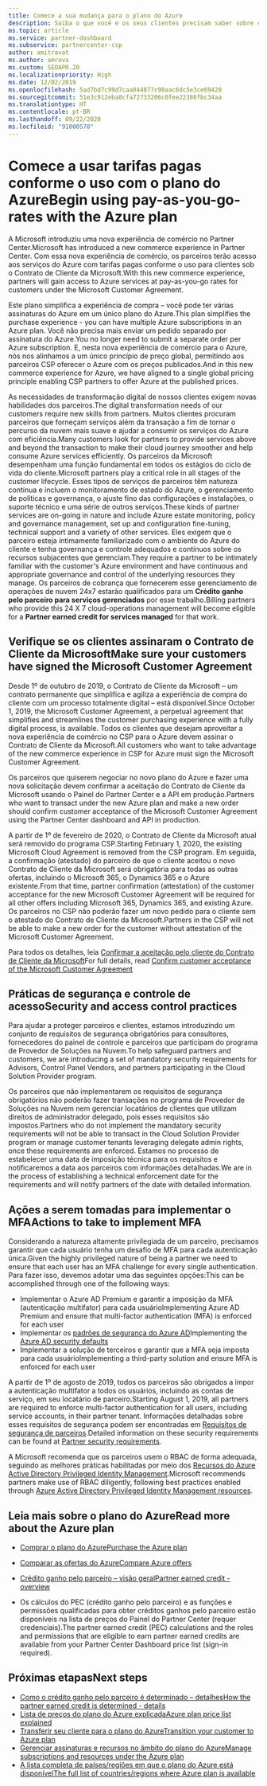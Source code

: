 ```yaml
---
title: Comece a sua mudança para o plano do Azure
description: Saiba o que você e os seus clientes precisam saber sobre como usar o plano pago conforme o uso do Azure, incluindo as primeiras etapas, as precauções de segurança e como começar.
ms.topic: article
ms.service: partner-dashboard
ms.subservice: partnercenter-csp
author: amitravat
ms.author: amrava
ms.custom: SEOAPR.20
ms.localizationpriority: High
ms.date: 12/02/2019
ms.openlocfilehash: 5ad7bd7c99d7caa044877c98aac6dc5e3ce69420
ms.sourcegitcommit: 51e3c912eba8cfa72733206c0fee22386fbc34aa
ms.translationtype: HT
ms.contentlocale: pt-BR
ms.lasthandoff: 09/22/2020
ms.locfileid: "91000570"
---
```

# <a name="begin-using-pay-as-you-go-rates-with-the-azure-plan"></a><span data-ttu-id="2a67c-103">Comece a usar tarifas pagas conforme o uso com o plano do Azure</span><span class="sxs-lookup"><span data-stu-id="2a67c-103">Begin using pay-as-you-go-rates with the Azure plan</span></span>

<span data-ttu-id="2a67c-104">A Microsoft introduziu uma nova experiência de comércio no Partner Center.</span><span class="sxs-lookup"><span data-stu-id="2a67c-104">Microsoft has introduced a new commerce experience in Partner Center.</span></span>  <span data-ttu-id="2a67c-105">Com essa nova experiência de comércio, os parceiros terão acesso aos serviços do Azure com tarifas pagas conforme o uso para clientes sob o Contrato de Cliente da Microsoft.</span><span class="sxs-lookup"><span data-stu-id="2a67c-105">With this new commerce experience, partners will gain access to Azure services at pay-as-you-go rates for customers under the Microsoft Customer Agreement.</span></span>

<span data-ttu-id="2a67c-106">Este plano simplifica a experiência de compra – você pode ter várias assinaturas do Azure em um único plano do Azure.</span><span class="sxs-lookup"><span data-stu-id="2a67c-106">This plan simplifies the purchase experience - you can have multiple Azure subscriptions in an Azure plan.</span></span> <span data-ttu-id="2a67c-107">Você não precisa mais enviar um pedido separado por assinatura do Azure.</span><span class="sxs-lookup"><span data-stu-id="2a67c-107">You no longer need to submit a separate order per Azure subscription.</span></span> <span data-ttu-id="2a67c-108">E, nesta nova experiência de comércio para o Azure, nós nos alinhamos a um único princípio de preço global, permitindo aos parceiros CSP oferecer o Azure com os preços publicados.</span><span class="sxs-lookup"><span data-stu-id="2a67c-108">And in this new commerce experience for Azure, we have aligned to a single global pricing principle enabling CSP partners to offer Azure at the published prices.</span></span>

<span data-ttu-id="2a67c-109">As necessidades de transformação digital de nossos clientes exigem novas habilidades dos parceiros.</span><span class="sxs-lookup"><span data-stu-id="2a67c-109">The digital transformation needs of our customers require new skills from partners.</span></span> <span data-ttu-id="2a67c-110">Muitos clientes procuram parceiros que forneçam serviços além da transação a fim de tornar o percurso da nuvem mais suave e ajudar a consumir os serviços do Azure com eficiência.</span><span class="sxs-lookup"><span data-stu-id="2a67c-110">Many customers look for partners to provide services above and beyond the transaction to make their cloud journey smoother and help consume Azure services efficiently.</span></span> <span data-ttu-id="2a67c-111">Os parceiros da Microsoft desempenham uma função fundamental em todos os estágios do ciclo de vida do cliente.</span><span class="sxs-lookup"><span data-stu-id="2a67c-111">Microsoft partners play a critical role in all stages of the customer lifecycle.</span></span> <span data-ttu-id="2a67c-112">Esses tipos de serviços de parceiros têm natureza contínua e incluem o monitoramento de estado do Azure, o gerenciamento de políticas e governança, o ajuste fino das configurações e instalações, o suporte técnico e uma série de outros serviços.</span><span class="sxs-lookup"><span data-stu-id="2a67c-112">These kinds of partner services are on-going in nature and include Azure estate monitoring, policy and governance management, set up and configuration fine-tuning, technical support and a variety of other services.</span></span> <span data-ttu-id="2a67c-113">Eles exigem que o parceiro esteja intimamente familiarizado com o ambiente do Azure do cliente e tenha governança e controle adequados e contínuos sobre os recursos subjacentes que gerenciam.</span><span class="sxs-lookup"><span data-stu-id="2a67c-113">They require a partner to be intimately familiar with the customer's Azure environment and have continuous and appropriate governance and control of the underlying resources they manage.</span></span> <span data-ttu-id="2a67c-114">Os parceiros de cobrança que fornecerem esse gerenciamento de operações de nuvem 24x7 estarão qualificados para um **Crédito ganho pelo parceiro para serviços gerenciados** por esse trabalho.</span><span class="sxs-lookup"><span data-stu-id="2a67c-114">Billing partners who provide this 24 X 7 cloud-operations management will become eligible for a **Partner earned credit for services managed** for that work.</span></span>

## <a name="make-sure-your-customers-have-signed-the-microsoft-customer-agreement"></a><span data-ttu-id="2a67c-115">Verifique se os clientes assinaram o Contrato de Cliente da Microsoft</span><span class="sxs-lookup"><span data-stu-id="2a67c-115">Make sure your customers have signed the Microsoft Customer Agreement</span></span>

<span data-ttu-id="2a67c-116">Desde 1º de outubro de 2019, o Contrato de Cliente da Microsoft – um contrato permanente que simplifica e agiliza a experiência de compra do cliente com um processo totalmente digital – está disponível.</span><span class="sxs-lookup"><span data-stu-id="2a67c-116">Since October 1, 2019, the Microsoft Customer Agreement, a perpetual agreement that simplifies and streamlines the customer purchasing experience with a fully digital process, is available.</span></span> <span data-ttu-id="2a67c-117">Todos os clientes que desejam aproveitar a nova experiência de comércio no CSP para o Azure devem assinar o Contrato de Cliente da Microsoft.</span><span class="sxs-lookup"><span data-stu-id="2a67c-117">All customers who want to take advantage of the new commerce experience in CSP for Azure must sign the Microsoft Customer Agreement.</span></span>

<span data-ttu-id="2a67c-118">Os parceiros que quiserem negociar no novo plano do Azure e fazer uma nova solicitação devem confirmar a aceitação do Contrato de Cliente da Microsoft usando o Painel do Partner Center e a API em produção.</span><span class="sxs-lookup"><span data-stu-id="2a67c-118">Partners who want to transact under the new Azure plan and make a new order should confirm customer acceptance of the Microsoft Customer Agreement using the Partner Center dashboard and API in production.</span></span>

<span data-ttu-id="2a67c-119">A partir de 1º de fevereiro de 2020, o Contrato de Cliente da Microsoft atual será removido do programa CSP.</span><span class="sxs-lookup"><span data-stu-id="2a67c-119">Starting February 1, 2020, the existing Microsoft Cloud Agreement is removed from the CSP program.</span></span> <span data-ttu-id="2a67c-120">Em seguida, a confirmação (atestado) do parceiro de que o cliente aceitou o novo Contrato de Cliente da Microsoft será obrigatória para todas as outras ofertas, incluindo o Microsoft 365, o Dynamics 365 e o Azure existente.</span><span class="sxs-lookup"><span data-stu-id="2a67c-120">From that time, partner confirmation (attestation) of the customer acceptance for the new Microsoft Customer Agreement will be required for all other offers including Microsoft 365, Dynamics 365, and existing Azure.</span></span> <span data-ttu-id="2a67c-121">Os parceiros no CSP não poderão fazer um novo pedido para o cliente sem o atestado do Contrato de Cliente da Microsoft.</span><span class="sxs-lookup"><span data-stu-id="2a67c-121">Partners in the CSP will not be able to make a new order for the customer without attestation of the Microsoft Customer Agreement.</span></span>

<span data-ttu-id="2a67c-122">Para todos os detalhes, leia [Confirmar a aceitação pelo cliente do Contrato de Cliente da Microsoft](confirm-customer-agreement.md)</span><span class="sxs-lookup"><span data-stu-id="2a67c-122">For full details, read [Confirm customer acceptance of the Microsoft Customer Agreement](confirm-customer-agreement.md)</span></span>

## <a name="security-and-access-control-practices"></a><span data-ttu-id="2a67c-123">Práticas de segurança e controle de acesso</span><span class="sxs-lookup"><span data-stu-id="2a67c-123">Security and access control practices</span></span>

<span data-ttu-id="2a67c-124">Para ajudar a proteger parceiros e clientes, estamos introduzindo um conjunto de requisitos de segurança obrigatórios para consultores, fornecedores do painel de controle e parceiros que participam do programa de Provedor de Soluções na Nuvem.</span><span class="sxs-lookup"><span data-stu-id="2a67c-124">To help safeguard partners and customers, we are introducing a set of mandatory security requirements for Advisors, Control Panel Vendors, and partners participating in the Cloud Solution Provider program.</span></span>

<span data-ttu-id="2a67c-125">Os parceiros que não implementarem os requisitos de segurança obrigatórios não poderão fazer transações no programa de Provedor de Soluções na Nuvem nem gerenciar locatários de clientes que utilizam direitos de administrador delegado, pois esses requisitos são impostos.</span><span class="sxs-lookup"><span data-stu-id="2a67c-125">Partners who do not implement the mandatory security requirements will not be able to transact in the Cloud Solution Provider program or manage customer tenants leveraging delegate admin rights, once these requirements are enforced.</span></span> <span data-ttu-id="2a67c-126">Estamos no processo de estabelecer uma data de imposição técnica para os requisitos e notificaremos a data aos parceiros com informações detalhadas.</span><span class="sxs-lookup"><span data-stu-id="2a67c-126">We are in the process of establishing a technical enforcement date for the requirements and will notify partners of the date with detailed information.</span></span>

## <a name="actions-to-take-to-implement-mfa"></a><span data-ttu-id="2a67c-127">Ações a serem tomadas para implementar o MFA</span><span class="sxs-lookup"><span data-stu-id="2a67c-127">Actions to take to implement MFA</span></span>

<span data-ttu-id="2a67c-128">Considerando a natureza altamente privilegiada de um parceiro, precisamos garantir que cada usuário tenha um desafio de MFA para cada autenticação única.</span><span class="sxs-lookup"><span data-stu-id="2a67c-128">Given the highly privileged nature of being a partner we need to ensure that each user has an MFA challenge for every single authentication.</span></span> <span data-ttu-id="2a67c-129">Para fazer isso, devemos adotar uma das seguintes opções:</span><span class="sxs-lookup"><span data-stu-id="2a67c-129">This can be accomplished through one of the following ways:</span></span>

- <span data-ttu-id="2a67c-130">Implementar o Azure AD Premium e garantir a imposição da MFA (autenticação multifator) para cada usuário</span><span class="sxs-lookup"><span data-stu-id="2a67c-130">Implementing Azure AD Premium and ensure that multi-factor authentication (MFA) is enforced for each user</span></span>
- <span data-ttu-id="2a67c-131">Implementar os [padrões de segurança do Azure AD](/azure/active-directory/conditional-access/concept-conditional-access-security-defaults)</span><span class="sxs-lookup"><span data-stu-id="2a67c-131">Implementing the [Azure AD security defaults](/azure/active-directory/conditional-access/concept-conditional-access-security-defaults)</span></span>
- <span data-ttu-id="2a67c-132">Implementar a solução de terceiros e garantir que a MFA seja imposta para cada usuário</span><span class="sxs-lookup"><span data-stu-id="2a67c-132">Implementing a third-party solution and ensure MFA is enforced for each user</span></span>

<span data-ttu-id="2a67c-133">A partir de 1º de agosto de 2019, todos os parceiros são obrigados a impor a autenticação multifator a todos os usuários, incluindo as contas de serviço, em seu locatário de parceiro.</span><span class="sxs-lookup"><span data-stu-id="2a67c-133">Starting August 1, 2019, all partners are required to enforce multi-factor authentication for all users, including service accounts, in their partner tenant.</span></span> <span data-ttu-id="2a67c-134">Informações detalhadas sobre esses requisitos de segurança podem ser encontradas em [Requisitos de segurança de parceiros](partner-security-requirements.md).</span><span class="sxs-lookup"><span data-stu-id="2a67c-134">Detailed information on these security requirements can be found at [Partner security requirements](partner-security-requirements.md).</span></span>

<span data-ttu-id="2a67c-135">A Microsoft recomenda que os parceiros usem o RBAC de forma adequada, seguindo as melhores práticas habilitadas por meio dos [Recursos do Azure Active Directory Privileged Identity Management](/azure/active-directory/privileged-identity-management/pim-configure).</span><span class="sxs-lookup"><span data-stu-id="2a67c-135">Microsoft recommends partners make use of RBAC diligently, following best practices enabled through [Azure Active Directory Privileged Identity Management resources](/azure/active-directory/privileged-identity-management/pim-configure).</span></span>

## <a name="read-more-about-the-azure-plan"></a><span data-ttu-id="2a67c-136">Leia mais sobre o plano do Azure</span><span class="sxs-lookup"><span data-stu-id="2a67c-136">Read more about the Azure plan</span></span>

- [<span data-ttu-id="2a67c-137">Comprar o plano do Azure</span><span class="sxs-lookup"><span data-stu-id="2a67c-137">Purchase the Azure plan</span></span>](purchase-azure-plan.md)

- [<span data-ttu-id="2a67c-138">Comparar as ofertas do Azure</span><span class="sxs-lookup"><span data-stu-id="2a67c-138">Compare Azure offers</span></span>](compare-azure-offers.md)

- [<span data-ttu-id="2a67c-139">Crédito ganho pelo parceiro – visão geral</span><span class="sxs-lookup"><span data-stu-id="2a67c-139">Partner earned credit - overview</span></span>](partner-earned-credit.md)

- <span data-ttu-id="2a67c-140">Os cálculos do PEC (crédito ganho pelo parceiro) e as funções e permissões qualificadas para obter créditos ganhos pelo parceiro estão disponíveis na lista de preços do Painel do Partner Center (requer credenciais).</span><span class="sxs-lookup"><span data-stu-id="2a67c-140">The partner earned credit (PEC) calculations and the roles and permissions that are eligible to earn partner earned credits are available from your Partner Center Dashboard price list (sign-in required).</span></span>

## <a name="next-steps"></a><span data-ttu-id="2a67c-141">Próximas etapas</span><span class="sxs-lookup"><span data-stu-id="2a67c-141">Next steps</span></span> 

- [<span data-ttu-id="2a67c-142">Como o crédito ganho pelo parceiro é determinado – detalhes</span><span class="sxs-lookup"><span data-stu-id="2a67c-142">How the partner earned credit is determined - details</span></span>](partner-earned-credit-explanation.md)
- [<span data-ttu-id="2a67c-143">Lista de preços do plano do Azure explicada</span><span class="sxs-lookup"><span data-stu-id="2a67c-143">Azure plan price list explained</span></span>](azure-plan-price-list.md)
- [<span data-ttu-id="2a67c-144">Transferir seu cliente para o plano do Azure</span><span class="sxs-lookup"><span data-stu-id="2a67c-144">Transition your customer to Azure plan</span></span>](azure-plan-transition.md)
- [<span data-ttu-id="2a67c-145">Gerenciar assinaturas e recursos no âmbito do plano do Azure</span><span class="sxs-lookup"><span data-stu-id="2a67c-145">Manage subscriptions and resources under the Azure plan</span></span>](azure-plan-manage.md)
- [<span data-ttu-id="2a67c-146">A lista completa de países/regiões em que o plano do Azure está disponível</span><span class="sxs-lookup"><span data-stu-id="2a67c-146">The full list of countries/regions where Azure plan is available</span></span>](https://query.prod.cms.rt.microsoft.com/cms/api/am/binary/RE3QN0x)